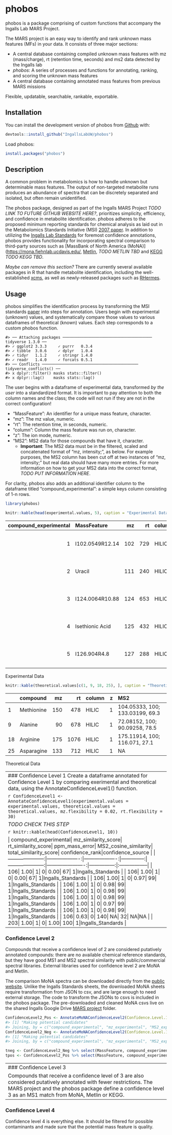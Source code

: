 
<!-- README.md is generated from README.Rmd. Please edit that file -->

# phobos

<!-- badges: start -->
<!-- badges: end -->

phobos is a package comprising of custom functions that accompany the
Ingalls Lab MARS Project.

The MARS project is an easy way to identify and rank unknown mass
features (MFs) in your data. It consists of three major sections:

-   A central database containing compiled unknown mass features with mz
    (mass/charge), rt (retention time, seconds) and ms2 data detected by
    the Ingalls lab
-   *phobos*: A series of processes and functions for annotating,
    ranking, and scoring the unknown mass features
-   A central database containing annotated mass features from previous
    MARS missions

Flexible, updatable, searchable, rankable, exportable.

## Installation

You can install the development version of phobos from
[Github](https://github.com) with:

``` r
devtools::install_github("IngallsLabUW/phobos")
```

Load phobos:

``` r
install.packages("phobos")
```

## Description

A common problem in metabolomics is how to handle unknown but
determinable mass features. The output of non-targeted metabolite runs
produces an abundance of spectra that can be discretely separated and
isolated, but often remain unidentified.

The phobos package, designed as part of the Ingalls MARS Project *TODO
LINK TO FUTURE GITHUB WEBSITE HERE?*, prioritizes simplicity,
efficiency, and confidence in metabolite identification. phobos adheres
to the proposed minimum reporting standards for chemical analysis as
laid out in the Metabolomics Standards Initiative (MSI) [2007
paper](https://www.ncbi.nlm.nih.gov/pmc/articles/PMC3772505/pdf/nihms504189.pdf).
In addition to utilizing the [Ingalls Lab
Standards](https://github.com/IngallsLabUW/Ingalls_Standards) for
foremost confidence annotations, phobos provides functionality for
incorporating spectral comparison to third-party sources such as
\[MassBank of North America
(MoNA)\](<https://mona.fiehnlab.ucdavis.edu/>,
[Metlin](https://metlin.scripps.edu/landing_page.php?pgcontent=mainPage),
*TODO METLIN TBD* and [KEGG](https://www.genome.jp/kegg/) *TODO KEGG
TBD*.

*Maybe can remove this section?* There are currently several available
packages in R that handle metabolite identification, including the
well-established
[xcms](https://bioconductor.org/packages/release/bioc/html/xcms.html),
as well as newly-released packages such as
[RHermes](https://rogerginber.github.io/RHermes/articles/RHermes_UserGuide.html).

## Usage

phobos simplifies the identification process by transforming the MSI
standards
[paper](https://www.ncbi.nlm.nih.gov/pmc/articles/PMC3772505/pdf/nihms504189.pdf)
into steps for annotation. Users begin with experimental (unknown)
values, and systematically compare those values to various dataframes of
theoretical (known) values. Each step corresponds to a custom phobos
function.

    #> ── Attaching packages ─────────────────────────────────────── tidyverse 1.3.0 ──
    #> ✓ ggplot2 3.3.3     ✓ purrr   0.3.4
    #> ✓ tibble  3.0.6     ✓ dplyr   1.0.4
    #> ✓ tidyr   1.1.2     ✓ stringr 1.4.0
    #> ✓ readr   1.4.0     ✓ forcats 0.5.1
    #> ── Conflicts ────────────────────────────────────────── tidyverse_conflicts() ──
    #> x dplyr::filter() masks stats::filter()
    #> x dplyr::lag()    masks stats::lag()

The user begins with a dataframe of experimental data, transformed *by
the user* into a standardized format. It is important to pay attention
to both the column names and the class; the code will not run if they
are not in the correct configuration!

-   “MassFeature”: An identifier for a unique mass feature, character.
-   “mz”: The mz value, numeric.
-   “rt”: The retention time, in seconds, numeric.
-   “column”: Column the mass feature was run on, character.
-   “z”: The ion mode, numeric.
-   “MS2”: MS2 data for those compounds that have it, character.
    -   **Important**: The MS2 data must be in the filtered, scaled and
        concatenated format of “mz, intensity;”, as below. For example
        purposes, the MS2 column has been cut off at two instances of
        “mz, intensity;” but real data should have many more entries.
        For more information on how to get your MS2 data into the
        correct format, *TODO PUT INFORMATION HERE*.

For clarity, phobos also adds an additional identifier column to the
dataframe titled “compound\_experimental”: a simple keys column
consisting of 1-n rows.

``` r
library(phobos)

knitr::kable(head(experimental.values, 5), caption = "Experimental Data")
```

| compound\_experimental | MassFeature     |  mz |  rt | column |   z | MS2                             |
|-----------------------:|:----------------|----:|----:|:-------|----:|:--------------------------------|
|                      1 | I102.0549R12.14 | 102 | 729 | HILIC  |  -1 | 59.01263, 100; 74.99261, 41.1   |
|                      2 | Uracil          | 111 | 240 | HILIC  |  -1 | 110.97466, 100; 110.03485, 39.1 |
|                      3 | I124.0064R10.88 | 124 | 653 | HILIC  |  -1 | 124.01125, 100; 123.90107, 58.1 |
|                      4 | Isethionic Acid | 125 | 432 | HILIC  |  -1 | 124.99041, 100; 94.97973, 27.2  |
|                      5 | I126.904R4.8    | 127 | 288 | HILIC  |  -1 | 126.90401, 100; 85.03849, 1.4   |

Experimental Data

``` r
knitr::kable(theoretical.values[c(1, 9, 18, 25), ], caption = "Theoretical Data")
```

|     | compound   |  mz |   rt | column |   z | MS2                             |
|:----|:-----------|----:|-----:|:-------|----:|:--------------------------------|
| 1   | Methionine | 150 |  478 | HILIC  |   1 | 104.05333, 100; 133.03199, 69.3 |
| 9   | Alanine    |  90 |  678 | HILIC  |   1 | 72.08152, 100; 90.09258, 78.5   |
| 18  | Arginine   | 175 | 1076 | HILIC  |   1 | 175.11914, 100; 116.071, 27.1   |
| 25  | Asparagine | 133 |  712 | HILIC  |   1 | NA                              |

Theoretical Data

|                                                                                                                                                                                                                                                                                                                                                                                                                                                                                                                                                                                                                                                                                                                                                                                                                                                                                                |
|------------------------------------------------------------------------------------------------------------------------------------------------------------------------------------------------------------------------------------------------------------------------------------------------------------------------------------------------------------------------------------------------------------------------------------------------------------------------------------------------------------------------------------------------------------------------------------------------------------------------------------------------------------------------------------------------------------------------------------------------------------------------------------------------------------------------------------------------------------------------------------------------|
| \#\#\# Confidence Level 1 Create a dataframe annotated for Confidence Level 1 by comparing exerimental and theoretical data, using the AnnotateConfidenceLevel1() function.                                                                                                                                                                                                                                                                                                                                                                                                                                                                                                                                                                                                                                                                                                                    |
| `r ConfidenceLevel1 <- AnnotateConfidenceLevel1(experimental.values = experimental.values, theoretical.values = theoretical.values, mz.flexibility = 0.02, rt.flexibility = 30)`                                                                                                                                                                                                                                                                                                                                                                                                                                                                                                                                                                                                                                                                                                               |
| *TODO CHECK THIS STEP*                                                                                                                                                                                                                                                                                                                                                                                                                                                                                                                                                                                                                                                                                                                                                                                                                                                                         |
| `r knitr::kable(head(ConfidenceLevel1, 10))`                                                                                                                                                                                                                                                                                                                                                                                                                                                                                                                                                                                                                                                                                                                                                                                                                                                   |
| \| compound\_experimental\| mz\_similarity\_score\| rt\_similarity\_score\| ppm\_mass\_error\| MS2\_cosine\_similarity\| total\_similarity\_score\| confidence\_rank\|confidence\_source \| \|———————:\|——————-:\|——————-:\|————–:\|———————:\|———————-:\|—————:\|:—————–\| \| 106\| 1.00\| 1\| 0\| 0.00\| 67\| 1\|Ingalls\_Standards \| \| 106\| 1.00\| 1\| 0\| 0.00\| 67\| 1\|Ingalls\_Standards \| \| 106\| 1.00\| 1\| 0\| 0.97\| 99\| 1\|Ingalls\_Standards \| \| 106\| 1.00\| 1\| 0\| 0.98\| 99\| 1\|Ingalls\_Standards \| \| 106\| 1.00\| 1\| 0\| 0.98\| 99\| 1\|Ingalls\_Standards \| \| 106\| 1.00\| 1\| 0\| 0.98\| 99\| 1\|Ingalls\_Standards \| \| 106\| 1.00\| 1\| 0\| 0.97\| 99\| 1\|Ingalls\_Standards \| \| 106\| 1.00\| 1\| 0\| 0.98\| 99\| 1\|Ingalls\_Standards \| \| 106\| 0.63\| 0\| 140\| NA\| 32\| NA\|NA \| \| 203\| 1.00\| 1\| 0\| 1.00\| 100\| 1\|Ingalls\_Standards \| |

### Confidence Level 2

Compounds that receive a confidence level of 2 are considered putatively
annotated compounds: there are no available chemical reference
standards, but they have good MS1 and MS2 spectral similarity with
public/commercial spectral libraries. External libraries used for
confidence level 2 are MoNA and Metlin.

The comparison MoNA spectra can be downloaded directly from the [public
website](https://mona.fiehnlab.ucdavis.edu/downloads). Unlike the
Ingalls Standards sheets, the downloaded MoNA sheets require
transformation from JSON to csv, and are large enough to need external
storage. The code to transform the JSONs to csvs is included in the
phobos package. The pre-downloaded and cleaned MoNA csvs live on the
shared Ingalls Google Drive [MARS
project](https://drive.google.com/drive/folders/1lzIsDJJ7EyDpJrCTLdspHc0KS6zxUIDQ)
folder.

``` r
ConfidenceLevel2_Pos <- AnnotateMoNAConfidenceLevel2(Confidence.Level.1 = Confidence.Level.1, mz.flexibility = 0.02, rt.flexibility = 30, z = 1)
#> [1] "Making potential candidates"
#> Joining, by = c("compound_experimental", "mz_experimental", "MS2_experimental")
ConfidenceLevel2_Neg <- AnnotateMoNAConfidenceLevel2(Confidence.Level.1 = Confidence.Level.1, mz.flexibility = 0.02, rt.flexibility = 30, z = -1)
#> [1] "Making potential candidates"
#> Joining, by = c("compound_experimental", "mz_experimental", "MS2_experimental")

tneg <- ConfidenceLevel2_Neg %>% select(MassFeature, compound_experimental, z_theoretical, z_experimental, confidence_rank, confidence_source)
tpos <- ConfidenceLevel2_Pos %>% select(MassFeature, compound_experimental, z_theoretical, z_experimental, confidence_rank, confidence_source)
```

|                                                                                                                                                                                                                                 |
|---------------------------------------------------------------------------------------------------------------------------------------------------------------------------------------------------------------------------------|
| \#\#\# Confidence Level 3                                                                                                                                                                                                       |
| Compounds that receive a confidence level of 3 are also considered putatively annotated with fewer restrictions. The MARS project and the phobos package define a confidence level 3 as an MS1 match from MoNA, Metlin or KEGG. |

### Confidence Level 4

Confidence level 4 is everything else. It should be filtered for
possible contaminants and made sure that the potential mass feature is
quality.
